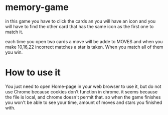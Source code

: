 # memory-game
in this game you have to click the cards an you will have an icon and you will have to find the other card that has the same icon as the first one to match it.

each time you open two cards a move will be adde to MOVES and when you make 10,16,22 incorrect matches a star is taken.
When you match all of them you win.

# How to use it
You just need to open Home-page in your web browser to use it, but do not use Chrome because cookies don't function in chrome. it seems because the file is local, and chrome doesn't permit that. so when the game finishes you won't be able to see your time, amount of moves and stars you finished with.
